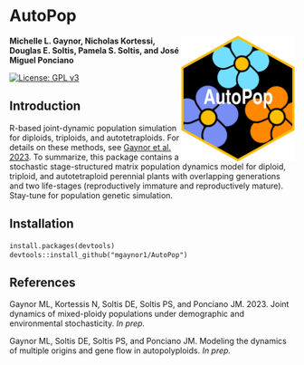 # AutoPop


<img src="man/figures/AutoPopSymbol.png" align="right" width=200 />


**Michelle L. Gaynor, Nicholas Kortessi, Douglas E. Soltis, Pamela S. Soltis, and José Miguel Ponciano**  

[![License: GPL v3](https://img.shields.io/badge/License-GPLv3-blue.svg)](https://www.gnu.org/licenses/gpl-3.0)  


## Introduction   

R-based joint-dynamic population simulation for diploids, triploids, and autotetraploids. For details on these methods, see [Gaynor et al. 2023](). To summarize, this package contains a stochastic stage-structured matrix population dynamics model for diploid, triploid, and autotetraploid perennial plants with overlapping generations and two life-stages (reproductively immature and reproductively mature). Stay-tune for population genetic simulation. 

## Installation

```
install.packages(devtools)
devtools::install_github("mgaynor1/AutoPop")
```

## References

Gaynor ML, Kortessis N, Soltis DE, Soltis PS, and Ponciano JM. 2023. Joint dynamics of mixed-ploidy populations under demographic and environmental stochasticity. *In prep.*

Gaynor ML, Soltis DE, Soltis PS, and Ponciano JM. Modeling the dynamics of multiple origins and gene flow in autopolyploids. *In prep.*




